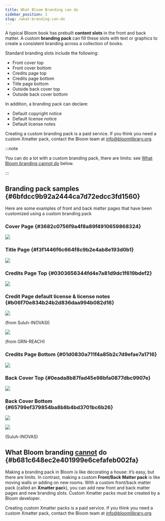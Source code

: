 ```yaml
---
title: What Bloom Branding can do
sidebar_position: 1
slug: /what-branding-can-do
---
```




A typical Bloom book has prebuilt **content slots** in the front and back matter. A custom **branding pack** can fill these slots with text or graphics to create a consistent branding across a collection of books. 


Standard branding slots include the following: 

- Front cover top
- Front cover bottom
- Credits page top
- Credits page bottom
- Title page bottom
- Outside back cover top
- Outside back cover bottom

In addition, a branding pack can declare:

- Default copyright notice
- Default license notice
- Default license notes

Creating a custom branding pack is a paid service. If you think you need a custom Xmatter pack, contact the Bloom team at [info@bloomlibrary.org](mailto:info@bloomteam.org). 


:::note

You can do a lot with a custom branding pack, there are limits: see [What Bloom branding cannot do](/what-branding-can-do#b681c648ec2e401999e6cefafeb002fa) below.

:::




## Branding pack samples {#6bfdcc9b92a2444ca7d72edcc3fd1560}


Here are some examples of front and back matter pages that have been customized using a custom branding pack


### Cover Page {#3682c0756f9a4f8a89f4910659868324}


![](./what-branding-can-do.316dbe85-4cc4-434f-a56c-0cca29ffc51d.png)


### Title Page {#f3f1446f6c664f8c9b2e4ab8e193d0b1}


![](./what-branding-can-do.d4e1675e-a5b6-4583-a589-67af4f9e9a1a.png)


### Credits Page Top {#0303656344fd4e7a81d9dc1f619bdef2}


<div class='notion-row'>

</div>


![](./what-branding-can-do.abc0b8b3-df06-41df-8441-4eec641b1ff2.png)


### Credit Page default license & license notes {#b06f70e834b24b2d836daa994b082d16}


<div class='notion-row'>

</div>


![](./what-branding-can-do.2e2b8121-ebf7-4924-bd3c-8180df7b6ff2.png)


(from Suluh-INOVASI)


![](./what-branding-can-do.9f264fdd-a831-40cf-b2d7-4b6559d0dfa2.png)


(from GRN-REACH)


### Credits Page Bottom {#01d0830a711f4a85b2c7d9efae7a1716}


![](./what-branding-can-do.5e354b02-12ee-4017-9c56-a10e20278226.png)


### Back Cover Top {#0eada8b87fad45e98bfa0877dbc9907e}


![](./what-branding-can-do.d22a455f-bc19-4d0a-9b53-dcee9155a223.png)


### Back Cover Bottom {#65799ef379854ba8b8b4bd3701bc6b26}


![](./what-branding-can-do.dd7228f5-1346-421e-81b2-4a669b929453.png)


![](./what-branding-can-do.7effb353-18f8-4740-abc8-9174b7be43b4.png)


(Suluh-INOVAS)


## What Bloom branding <u>cannot</u> do {#b681c648ec2e401999e6cefafeb002fa}


Making a branding pack in Bloom is like decorating a house: it’s easy, but there are limits. In contrast, making a custom **Front/Back Matter pack** is like moving walls or adding on new rooms. With a custom front/back matter pack (called an **Xmatter pac**k), you can add new front and back matter pages and new branding slots. Custom Xmatter packs must be created by a Bloom developer.


Creating custom Xmatter packs is a paid service. If you think you need a custom Xmatter pack, contact the Bloom team at [info@bloomlibrary.org](mailto:info@bloomteam.org). 

